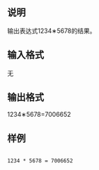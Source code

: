 <h2>说明</h2>

<span style="font-family:&quot;font-size:medium;background-color:#FCFCFC;">输出表达式</span>1234∗5678<span style="font-family:&quot;font-size:medium;background-color:#FCFCFC;">的结果。</span>
<h2>输入格式</h2>

<span style="font-family:&quot;font-size:medium;background-color:#FCFCFC;">无</span>
<h2>输出格式</h2>

1234∗5678=7006652
<h2>样例</h2>
<pre><code class="language-input1"></code></pre><pre><code class="language-output1">1234 * 5678 = 7006652</code></pre>